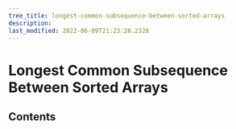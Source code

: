 ```yaml
---
tree_title: longest-common-subsequence-between-sorted-arrays
description: 
last_modified: 2022-06-09T21:23:28.2328
---
```


# Longest Common Subsequence Between Sorted Arrays

## Contents
